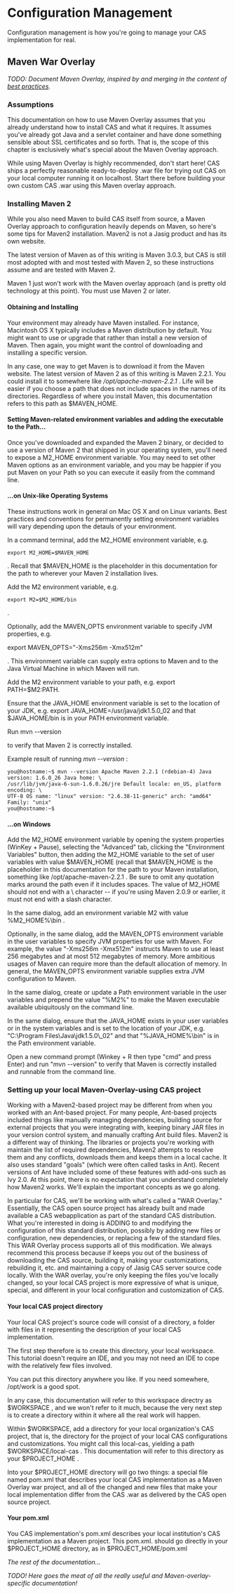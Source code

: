 # Configuration Management #

Configuration management is how you're going to manage your CAS implementation for real.

## Maven War Overlay ##

_TODO: Document Maven Overlay, inspired by and merging in the content of [best practices](https://wiki.jasig.org/display/CASUM/Best+Practice+-+Setting+Up+CAS+Locally+using+the+Maven2+WAR+Overlay+Method)._

### Assumptions ###

This documentation on how to use Maven Overlay assumes that you already understand how to install CAS and what it requires. It assumes you've already got Java and a servlet container and have done something sensible about SSL certificates and so forth. That is, the scope of this chapter is exclusively what's special about the Maven Overlay approach.

While using Maven Overlay is highly recommended, don't start here! CAS ships a perfectly reasonable ready-to-deploy .war file for trying out CAS on your local computer running it on localhost. Start there before building your own custom CAS .war using this Maven overlay approach.

### Installing Maven 2 ###

While you also need Maven to build CAS itself from source, a Maven Overlay approach to configuration heavily depends on Maven, so here's some tips for Maven2 installation. Maven2 is not a Jasig product and has its own website.

The latest version of Maven as of this writing is Maven 3.0.3, but CAS is still most adopted with and most tested with Maven 2, so these instructions assume and are tested with Maven 2.

Maven 1 just won't work with the Maven overlay approach (and is pretty old technology at this point). You must use Maven 2 or later.

#### Obtaining and Installing ####

Your environment may already have Maven installed. For instance, Macintosh OS X typically includes a Maven distribution by default. You might want to use or upgrade that rather than install a new version of Maven. Then again, you might want the control of downloading and installing a specific version.

In any case, one way to get Maven is to download it from the Maven website. The latest version of Maven 2 as of this writing is Maven 2.2.1. You could install it to somewhere like _/opt/apache-maven-2.2.1_ . Life will be easier if you choose a path that does not include spaces in the names of its directories. Regardless of where you install Maven, this documentation refers to this path as $MAVEN_HOME.

#### Setting Maven-related environment variables and adding the executable to the Path... ####

Once you've downloaded and expanded the Maven 2 binary, or decided to use a version of Maven 2 that shipped in your operating system, you'll need to expose a M2_HOME environment variable. You may need to set other Maven options as an environment variable, and you may be happier if you put Maven on your Path so you can execute it easily from the command line.

#### ...on Unix-like Operating Systems #### 

These instructions work in general on Mac OS X and on Linux variants. Best practices and conventions for permanently setting environment variables will vary depending upon the detauls of your environment.

In a command terminal, add the M2_HOME environment variable, e.g. 

    export M2_HOME=$MAVEN_HOME 

. Recall that $MAVEN_HOME is the placeholder in this documentation for the path to wherever your Maven 2 installation lives.

Add the M2 environment variable, e.g. 

    export M2=$M2_HOME/bin 
.

Optionally, add the MAVEN\_OPTS environment variable to specify JVM properties, e.g. 

  export MAVEN_OPTS="-Xms256m -Xmx512m"

. This environment variable can supply extra options to Maven and to the Java Virtual Machine in which Maven will run.

Add the M2 environment variable to your path, e.g. 
  export PATH=$M2:PATH.

Ensure that the JAVA\_HOME environment variable is set to the location of your JDK, e.g. 
    export JAVA_HOME=/usr/java/jdk1.5.0_02 
and that $JAVA_HOME/bin is in your PATH environment variable.

Run 
    mvn --version 

to verify that Maven 2 is correctly installed.

Example result of running _mvn --version_ :

    you@hostname:~$ mvn --version Apache Maven 2.2.1 (rdebian-4) Java version: 1.6.0_26 Java home: \
    /usr/lib/jvm/java-6-sun-1.6.0.26/jre Default locale: en_US, platform encoding: \
    UTF-8 OS name: "linux" version: "2.6.38-11-generic" arch: "amd64" Family: "unix" 
    you@hostname:~$


#### ...on Windows ####

Add the M2\_HOME environment variable by opening the system properties (WinKey + Pause), selecting the "Advanced" tab, clicking the "Environment Variables" button, then adding the M2\_HOME variable to the set of user variables with value $MAVEN_HOME (recall that $MAVEN_HOME is the placeholder in this documentation for the path to your Maven installation, something like /opt/apache-maven-2.2.1 . Be sure to omit any quotation marks around the path even if it includes spaces. The value of M2\_HOME should not end with a \ character -- if you're using Maven 2.0.9 or earlier, it must not end with a slash character.

In the same dialog, add an environment variable M2 with value 
    %M2_HOME%\\bin 
.

Optionally, in the same dialog, add the MAVEN\_OPTS environment variable in the user variables to specify JVM properties for use with Maven. For example, the value "-Xms256m -Xmx512m" instructs Maven to use at least 256 megabytes and at most 512 megabytes of memory. More ambitious usages of Maven can require more than the default allocation of memory. In general, the MAVEN\_OPTS environment variable supplies extra JVM configuration to Maven.

In the same dialog, create or update a Path environment variable in the user variables and prepend the value "%M2%" to make the Maven executable available ubiquitously on the command line.

In the same dialog, ensure that the JAVA_HOME exists in your user variables or in the system variables and is set to the location of your JDK, e.g. "C:\\Program Files\\Java\\jdk1.5.0\\_02" and that "%JAVA_HOME%\\bin" is in the Path environment variable.

Open a new command prompt (Winkey + R then type "cmd" and press Enter) and run "mvn --version" to verify that Maven is correctly installed and runnable from the command line.




### Setting up your local Maven-Overlay-using CAS project ###

Working with a Maven2-based project may be different from when you worked with an Ant-based project. For many people, Ant-based projects included things like manually managing dependencies, building source for external projects that you were integrating with, keeping binary JAR files in your version control system, and manually crafting Ant build files. Maven2 is a different way of thinking. The libraries or projects you're working with maintain the list of required dependencies, Maven2 attempts to resolve them and any conflicts, downloads them and keeps them in a local cache. It also uses standard "goals" (which were often called tasks in Ant). Recent versions of Ant have included some of these features with add-ons such as Ivy 2.0. At this point, there is no expectation that you understand completely how Maven2 works. We'll explain the important concepts as we go along.

In particular for CAS, we'll be working with what's called a "WAR Overlay." Essentially, the CAS open source project has already built and made available a CAS webapplication as part of the standard CAS distribution. What you're interested in doing is ADDING to and modifying the configuration of this standard distribution, possibly by adding new files or configuration, new dependencies, or replacing a few of the standard files. This WAR Overlay process supports all of this modification. We always recommend this process because if keeps you out of the business of downloading the CAS source, building it, making your customizations, rebuilding it, etc. and maintaining a copy of Jasig CAS server source code locally. With the WAR overlay, you're only keeping the files you've locally changed, so your local CAS project is more expressive of what is unique, special, and different in your local configuration and customization of CAS.

#### Your local CAS project directory #### 

Your local CAS project's source code will consist of a directory, a folder with files in it representing the description of your local CAS implementation.

The first step therefore is to create this directory, your local workspace. This tutorial doesn't require an IDE, and you may not need an IDE to cope with the relatively few files involved.

You can put this directory anywhere you like. If you need somewhere, /opt/work is a good spot.

In any case, this documentation will refer to this workspace directry as $WORKSPACE , and we won't refer to it much, because the very next step is to create a directory within it where all the real work will happen.

Within $WORKSPACE, add a directory for your local organization's CAS project, that is, the directory for the project of your local CAS configurations and customizations. You might call this local-cas, yielding a path $WORKSPACE/local-cas . This documentation will refer to this directory as your $PROJECT\_HOME .

Into your $PROJECT\_HOME directory will go two things: a special file named pom.xml that describes your local CAS implementation as a Maven Overlay war project, and all of the changed and new files that make your local implementation differ from the CAS .war as delivered by the CAS open source project.

#### Your pom.xml ####

You CAS implementation's pom.xml describes your local institution's CAS implementation as a Maven project. This pom.xml. should go directly in your $PROJECT\_HOME directory, as in $PROJECT\_HOME/pom.xml

_The rest of the documentation..._

_TODO! Here goes the meat of all the really useful and Maven-overlay-specific documentation!_
